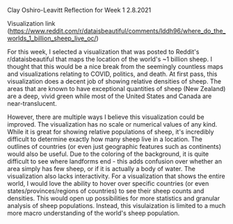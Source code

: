 Clay Oshiro-Leavitt
Reflection for Week 1
2.8.2021

Visualization link (https://www.reddit.com/r/dataisbeautiful/comments/lddh96/where_do_the_worlds_1_billion_sheep_live_oc/)

For this week, I selected a visualization that was posted to Reddit's r/dataisbeautiful that maps the location of the world's ~1 billion sheep. I thought that this would be a nice break from the seemingly countless maps and visualizations relating to COVID, politics, and death. At first pass, this visualization does a decent job of showing relative densities of sheep. The areas that are known to have exceptional quantities of sheep (New Zealand) are a deep, vivid green while most of the United States and Canada are near-translucent. 

However, there are multiple ways I believe this visualization could be improved. The visualization has no scale or numerical values of any kind. While it is great for showing relative populations of sheep, it's incredibly difficult to determine exactly how many sheep live in a location. The outlines of countries (or even just geographic features such as continents) would also be useful. Due to the coloring of the background, it is quite difficult to see where landforms end - this adds confusion over whether an area simply has few sheep, or if it is actually a body of water. The visualization also lacks interactivity. For a visualization that shows the entire world, I would love the ability to hover over specific countries (or even states/provinces/regions of countries) to see their sheep counts and densities. This would open up possibilities for more statistics and granular analysis of sheep populations. Instead, this visulaization is limited to a much more macro understanding of the world's sheep population.